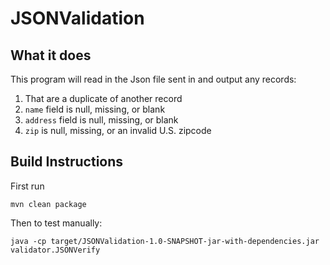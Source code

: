 # JSONValidation

## What it does
This program  will read in the Json file sent in and output any
   records:
   1. That are a duplicate of another record
   2. `name` field is null, missing, or blank
   3. `address` field is null, missing, or blank
   4. `zip` is null, missing, or an invalid U.S. zipcode

## Build Instructions
First run
```
mvn clean package
```
Then to test manually:
```
java -cp target/JSONValidation-1.0-SNAPSHOT-jar-with-dependencies.jar validator.JSONVerify
```
